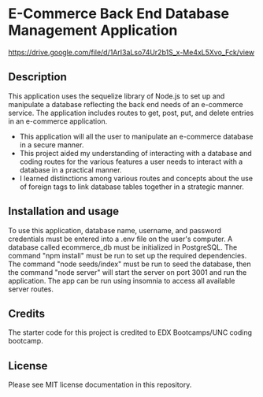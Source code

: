 # E-Commerce Back End Database Management Application

https://drive.google.com/file/d/1ArI3aLso74Ur2b1S_x-Me4xL5Xvo_Fck/view

## Description

This application uses the sequelize library of Node.js to set up and manipulate a database reflecting the back end needs of an e-commerce service. The application includes routes to get, post, put, and delete entries in an e-commerce application.  

- This application will all the user to manipulate an e-commerce database in a secure manner. 
- This project aided my understanding of interacting with a database and coding routes for the various features a user needs to interact with a database in a practical manner.
- I learned distinctions among various routes and concepts about the use of foreign tags to link database tables together in a strategic manner. 

## Installation and usage

To use this application, database name, username, and password credentials must be entered into a .env file on the user's computer. A database called ecommerce_db must be initialized in PostgreSQL. The command "npm install" must be run to set up the required dependencies. The command "node seeds/index" must be run to seed the database, then the command "node server" will start the server on port 3001 and run the application. The app can be run using insomnia to access all available server routes. 

## Credits

The starter code for this project is credited to EDX Bootcamps/UNC coding bootcamp.

## License

Please see MIT license documentation in this repository.